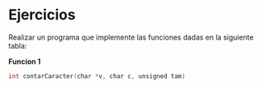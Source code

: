 # Ejercicios

Realizar un programa que implemente las funciones dadas en la siguiente tabla:

**Funcion 1**

```go
int contarCaracter(char *v, char c, unsigned tam)
```

